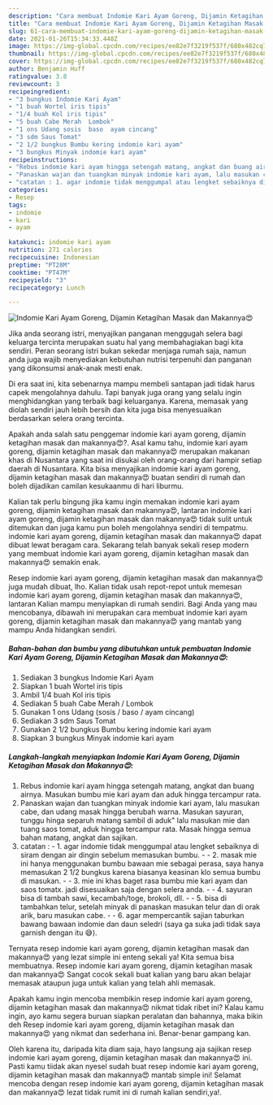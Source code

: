 ```yaml
---
description: "Cara membuat Indomie Kari Ayam Goreng, Dijamin Ketagihan Masak dan Makannya😍 yang enak dan Mudah Dibuat"
title: "Cara membuat Indomie Kari Ayam Goreng, Dijamin Ketagihan Masak dan Makannya😍 yang enak dan Mudah Dibuat"
slug: 61-cara-membuat-indomie-kari-ayam-goreng-dijamin-ketagihan-masak-dan-makannya-yang-enak-dan-mudah-dibuat
date: 2021-01-26T15:34:33.448Z
image: https://img-global.cpcdn.com/recipes/ee82e7f3219f537f/680x482cq70/indomie-kari-ayam-goreng-dijamin-ketagihan-masak-dan-makannya😍-foto-resep-utama.jpg
thumbnail: https://img-global.cpcdn.com/recipes/ee82e7f3219f537f/680x482cq70/indomie-kari-ayam-goreng-dijamin-ketagihan-masak-dan-makannya😍-foto-resep-utama.jpg
cover: https://img-global.cpcdn.com/recipes/ee82e7f3219f537f/680x482cq70/indomie-kari-ayam-goreng-dijamin-ketagihan-masak-dan-makannya😍-foto-resep-utama.jpg
author: Benjamin Huff
ratingvalue: 3.8
reviewcount: 3
recipeingredient:
- "3 bungkus Indomie Kari Ayam"
- "1 buah Wortel iris tipis"
- "1/4 buah Kol iris tipis"
- "5 buah Cabe Merah  Lombok"
- "1 ons Udang sosis  baso  ayam cincang"
- "3 sdm Saus Tomat"
- "2 1/2 bungkus Bumbu kering indomie kari ayam"
- "3 bungkus Minyak indomie kari ayam"
recipeinstructions:
- "Rebus indomie kari ayam hingga setengah matang, angkat dan buang airnya. Masukan bumbu mie kari ayam dan aduk hingga tercampur rata."
- "Panaskan wajan dan tuangkan minyak indomie kari ayam, lalu masukan cabe, dan udang masak hingga berubah warna. Masukan sayuran, tunggu hinga separuh matang sambil di aduk&#34; lalu masukan mie dan tuang saos tomat, aduk hingga tercampur rata. Masak hingga semua bahan matang, angkat dan sajikan."
- "catatan : 1. agar indomie tidak menggumpal atau lengket sebaiknya di siram dengan air dingin sebelum memasukan bumbu.  2. masak mie ini hanya menggunakan bumbu bawaan mie sebagai perasa, saya hanya memasukan 2 1/2 bungkus karena biasanya keasinan klo semua bumbu di masukan.   3. mie ini khas baget rasa bumbu mie kari ayam dan saos tomatx. jadi disesuaikan saja dengan selera anda.  4. sayuran bisa di tambah sawi, kecambah/toge, brokoli, dll.  5. bisa di tambahkan telur, setelah minyak di panaskan masukan telur dan di orak arik, baru masukan cabe.  6. agar mempercantik sajian taburkan bawang bawaan indomie dan daun seledri (saya ga suka jadi tidak saya garnish dengan itu 😅)."
categories:
- Resep
tags:
- indomie
- kari
- ayam

katakunci: indomie kari ayam 
nutrition: 271 calories
recipecuisine: Indonesian
preptime: "PT28M"
cooktime: "PT47M"
recipeyield: "3"
recipecategory: Lunch

---
```



![Indomie Kari Ayam Goreng, Dijamin Ketagihan Masak dan Makannya😍](https://img-global.cpcdn.com/recipes/ee82e7f3219f537f/680x482cq70/indomie-kari-ayam-goreng-dijamin-ketagihan-masak-dan-makannya😍-foto-resep-utama.jpg)

Jika anda seorang istri, menyajikan panganan menggugah selera bagi keluarga tercinta merupakan suatu hal yang membahagiakan bagi kita sendiri. Peran seorang istri bukan sekedar menjaga rumah saja, namun anda juga wajib menyediakan kebutuhan nutrisi terpenuhi dan panganan yang dikonsumsi anak-anak mesti enak.

Di era  saat ini, kita sebenarnya mampu membeli santapan jadi tidak harus capek mengolahnya dahulu. Tapi banyak juga orang yang selalu ingin menghidangkan yang terbaik bagi keluarganya. Karena, memasak yang diolah sendiri jauh lebih bersih dan kita juga bisa menyesuaikan berdasarkan selera orang tercinta. 



Apakah anda salah satu penggemar indomie kari ayam goreng, dijamin ketagihan masak dan makannya😍?. Asal kamu tahu, indomie kari ayam goreng, dijamin ketagihan masak dan makannya😍 merupakan makanan khas di Nusantara yang saat ini disukai oleh orang-orang dari hampir setiap daerah di Nusantara. Kita bisa menyajikan indomie kari ayam goreng, dijamin ketagihan masak dan makannya😍 buatan sendiri di rumah dan boleh dijadikan camilan kesukaanmu di hari liburmu.

Kalian tak perlu bingung jika kamu ingin memakan indomie kari ayam goreng, dijamin ketagihan masak dan makannya😍, lantaran indomie kari ayam goreng, dijamin ketagihan masak dan makannya😍 tidak sulit untuk ditemukan dan juga kamu pun boleh mengolahnya sendiri di tempatmu. indomie kari ayam goreng, dijamin ketagihan masak dan makannya😍 dapat dibuat lewat beragam cara. Sekarang telah banyak sekali resep modern yang membuat indomie kari ayam goreng, dijamin ketagihan masak dan makannya😍 semakin enak.

Resep indomie kari ayam goreng, dijamin ketagihan masak dan makannya😍 juga mudah dibuat, lho. Kalian tidak usah repot-repot untuk memesan indomie kari ayam goreng, dijamin ketagihan masak dan makannya😍, lantaran Kalian mampu menyiapkan di rumah sendiri. Bagi Anda yang mau mencobanya, dibawah ini merupakan cara membuat indomie kari ayam goreng, dijamin ketagihan masak dan makannya😍 yang mantab yang mampu Anda hidangkan sendiri.

<!--inarticleads1-->

##### Bahan-bahan dan bumbu yang dibutuhkan untuk pembuatan Indomie Kari Ayam Goreng, Dijamin Ketagihan Masak dan Makannya😍:

1. Sediakan 3 bungkus Indomie Kari Ayam
1. Siapkan 1 buah Wortel iris tipis
1. Ambil 1/4 buah Kol iris tipis
1. Sediakan 5 buah Cabe Merah / Lombok
1. Gunakan 1 ons Udang (sosis / baso / ayam cincang)
1. Sediakan 3 sdm Saus Tomat
1. Gunakan 2 1/2 bungkus Bumbu kering indomie kari ayam
1. Siapkan 3 bungkus Minyak indomie kari ayam




<!--inarticleads2-->

##### Langkah-langkah menyiapkan Indomie Kari Ayam Goreng, Dijamin Ketagihan Masak dan Makannya😍:

1. Rebus indomie kari ayam hingga setengah matang, angkat dan buang airnya. Masukan bumbu mie kari ayam dan aduk hingga tercampur rata.
1. Panaskan wajan dan tuangkan minyak indomie kari ayam, lalu masukan cabe, dan udang masak hingga berubah warna. Masukan sayuran, tunggu hinga separuh matang sambil di aduk&#34; lalu masukan mie dan tuang saos tomat, aduk hingga tercampur rata. Masak hingga semua bahan matang, angkat dan sajikan.
1. catatan : - 1. agar indomie tidak menggumpal atau lengket sebaiknya di siram dengan air dingin sebelum memasukan bumbu. -  - 2. masak mie ini hanya menggunakan bumbu bawaan mie sebagai perasa, saya hanya memasukan 2 1/2 bungkus karena biasanya keasinan klo semua bumbu di masukan.  -  - 3. mie ini khas baget rasa bumbu mie kari ayam dan saos tomatx. jadi disesuaikan saja dengan selera anda. -  - 4. sayuran bisa di tambah sawi, kecambah/toge, brokoli, dll. -  - 5. bisa di tambahkan telur, setelah minyak di panaskan masukan telur dan di orak arik, baru masukan cabe. -  - 6. agar mempercantik sajian taburkan bawang bawaan indomie dan daun seledri (saya ga suka jadi tidak saya garnish dengan itu 😅).




Ternyata resep indomie kari ayam goreng, dijamin ketagihan masak dan makannya😍 yang lezat simple ini enteng sekali ya! Kita semua bisa membuatnya. Resep indomie kari ayam goreng, dijamin ketagihan masak dan makannya😍 Sangat cocok sekali buat kalian yang baru akan belajar memasak ataupun juga untuk kalian yang telah ahli memasak.

Apakah kamu ingin mencoba membikin resep indomie kari ayam goreng, dijamin ketagihan masak dan makannya😍 nikmat tidak ribet ini? Kalau kamu ingin, ayo kamu segera buruan siapkan peralatan dan bahannya, maka bikin deh Resep indomie kari ayam goreng, dijamin ketagihan masak dan makannya😍 yang nikmat dan sederhana ini. Benar-benar gampang kan. 

Oleh karena itu, daripada kita diam saja, hayo langsung aja sajikan resep indomie kari ayam goreng, dijamin ketagihan masak dan makannya😍 ini. Pasti kamu tiidak akan nyesel sudah buat resep indomie kari ayam goreng, dijamin ketagihan masak dan makannya😍 mantab simple ini! Selamat mencoba dengan resep indomie kari ayam goreng, dijamin ketagihan masak dan makannya😍 lezat tidak rumit ini di rumah kalian sendiri,ya!.

